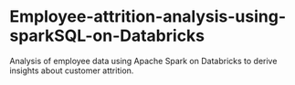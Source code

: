 # Employee-attrition-analysis-using-sparkSQL-on-Databricks
Analysis of employee data using Apache Spark on Databricks to derive insights about customer attrition. 
